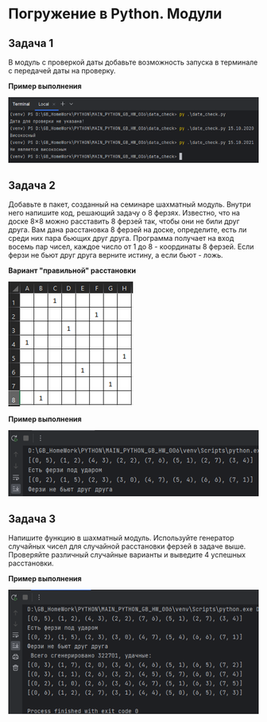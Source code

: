 # Погружение в Python. Модули

## Задача 1

В модуль с проверкой даты добавьте возможность запуска в терминале с передачей даты на проверку.

**Пример выполнения**

![img.png](img/img_1-01.png)

## Задача 2

Добавьте в пакет, созданный на семинаре шахматный модуль. 
Внутри него напишите код, решающий задачу о 8 ферзях. Известно, что на доске 8×8 можно
расставить 8 ферзей так, чтобы они не били друг друга. Вам дана расстановка 8 ферзей на доске,
определите, есть ли среди них пара бьющих друг друга. Программа получает на вход 
восемь пар чисел, каждое число от 1 до 8 - координаты 8 ферзей. Если ферзи не бьют друг друга
верните истину, а если бьют - ложь.

**Вариант "правильной" расстановки**

![img.png](img/img_2-01.png)

**Пример выполнения**

![img.png](img/img_2-02.png)

## Задача 3

Напишите функцию в шахматный модуль. Используйте генератор случайных чисел для случайной
расстановки ферзей в задаче выше. Проверяйте различный случайные варианты и выведите
4 успешных расстановки.

**Пример выполнения**

![img.png](img/img_3-01.png)